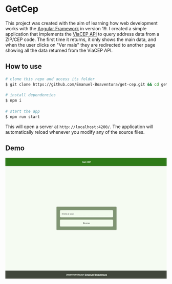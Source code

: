 # GetCep

This project was created with the aim of learning how web development works with the [Angular Framework](https://angular.dev/) in version 19. I created a simple application that implements the [ViaCEP API](https://viacep.com.br/) to query address data from a ZIP/CEP code. The first time it returns, it only shows the main data, and when the user clicks on "Ver mais" they are redirected to another page showing all the data returned from the ViaCEP API.

## How to use

```bash
# clone this repo and access its folder
$ git clone https://github.com/Emanuel-Boaventura/get-cep.git && cd get-cep

# install dependencies
$ npm i

# start the app
$ npm run start
```

This will open a server at `http://localhost:4200/`. The application will automatically reload whenever you modify any of the source files.

## Demo

<p align="center">
  <img src="./.github/demo.gif" width="800" />
</p>
